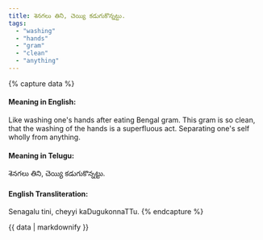 ```yaml
---
title: శెనగలు తిని, చెయ్యి కడుగుకొన్నట్టు.
tags:
  - "washing"
  - "hands"
  - "gram"
  - "clean"
  - "anything"
---
```


{% capture data %}
#### Meaning in English:
Like washing one's hands after eating Bengal gram.
This gram is so clean, that the washing of the hands is a superfluous act.
Separating one's self wholly from anything.

#### Meaning in Telugu:
శెనగలు తిని, చెయ్యి కడుగుకొన్నట్టు.

#### English Transliteration:
Senagalu tini, cheyyi kaDugukonnaTTu.
{% endcapture %}

<div class="notice">{{ data | markdownify }}</div>

